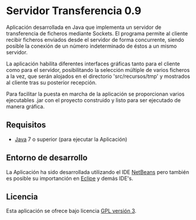 Servidor Transferencia 0.9
================================

Aplicación desarrollada en Java que implementa un servidor de transferencia de ficheros mediante Sockets.
El programa permite al cliente recibir ficheros enviados desde el servidor de forma concurrente, siendo
posible la conexión de un número indeterminado de éstos a un mismo servidor.

La aplicación habilita diferentes interfaces gráficas tanto para el cliente como para el servidor, posibilitando
la selección múltiple de varios ficheros a la vez, que serán alojados en el directorio 'src/recursos/tmp' y 
mostrados al cliente tras su posterior recepción.

Para facilitar la puesta en marcha de la aplicación se proporcionan varios ejecutables .jar con el 
proyecto construido y listo para ser ejecutado de manera gráfica.

## Requisitos
- [Java] 7 o superior (para ejecutar la Aplicación)

## Entorno de desarrollo
La Aplicación ha sido desarrollada utilizando el IDE [NetBeans] pero también es posible su importanción 
en [Eclipe] y demás IDE's.

## Licencia
Esta aplicación se ofrece bajo licencia [GPL versión 3].

[GPL versión 3]: https://www.gnu.org/licenses/gpl-3.0.en.html
[NetBeans]: https://netbeans.org/
[Eclipe]: https://eclipse.org/
[Java]: https://www.java.com/
